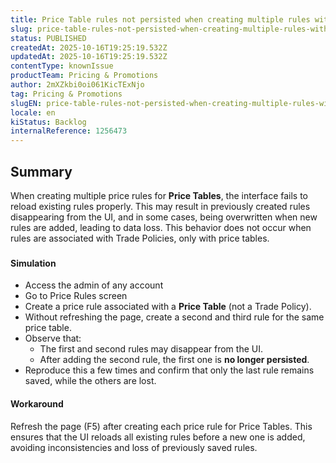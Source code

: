 ```yaml
---
title: Price Table rules not persisted when creating multiple rules without refreshing the page
slug: price-table-rules-not-persisted-when-creating-multiple-rules-without-refreshing-the-page
status: PUBLISHED
createdAt: 2025-10-16T19:25:19.532Z
updatedAt: 2025-10-16T19:25:19.532Z
contentType: knownIssue
productTeam: Pricing & Promotions
author: 2mXZkbi0oi061KicTExNjo
tag: Pricing & Promotions
slugEN: price-table-rules-not-persisted-when-creating-multiple-rules-without-refreshing-the-page
locale: en
kiStatus: Backlog
internalReference: 1256473
---
```


## Summary


When creating multiple price rules for **Price Tables**, the interface fails to reload existing rules properly. This may result in previously created rules disappearing from the UI, and in some cases, being overwritten when new rules are added, leading to data loss. This behavior does not occur when rules are associated with Trade Policies, only with price tables.

###

#### Simulation



- Access the admin of any account
- Go to Price Rules screen
- Create a price rule associated with a **Price Table** (not a Trade Policy).
- Without refreshing the page, create a second and third rule for the same price table.
- Observe that:
  - The first and second rules may disappear from the UI.
  - After adding the second rule, the first one is **no longer persisted**.
- Reproduce this a few times and confirm that only the last rule remains saved, while the others are lost.


#### Workaround


Refresh the page (F5) after creating each price rule for Price Tables. This ensures that the UI reloads all existing rules before a new one is added, avoiding inconsistencies and loss of previously saved rules.


